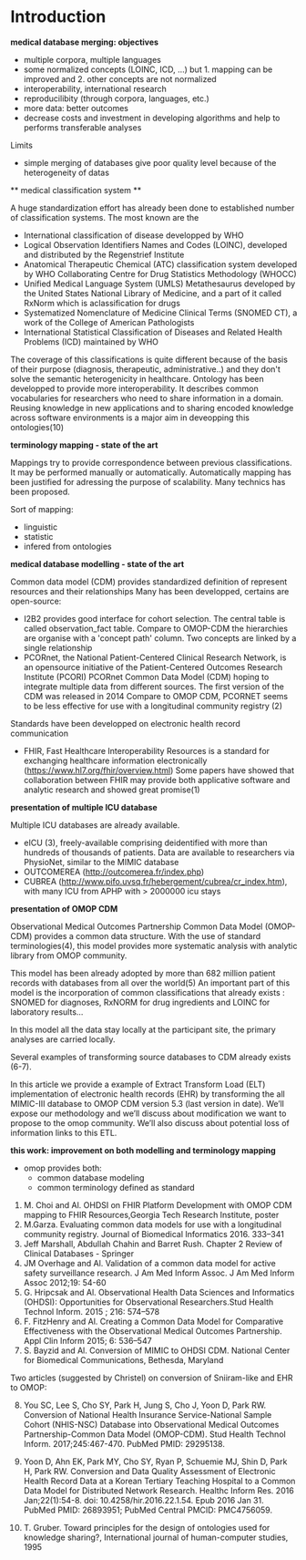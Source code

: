 # Introduction

**medical database merging: objectives**

- multiple corpora, multiple languages
- some normalized concepts (LOINC, ICD, ...) but 1. mapping can be improved and 2. other concepts are not normalized
- interoperability, international research
- reproducilibity (through corpora, languages, etc.)
- more data: better outcomes
- decrease costs and investment in developing algorithms and help to performs transferable analyses

Limits
- simple merging of databases give poor quality level because of the heterogeneity of datas

** medical classification system **

A huge standardization effort has already been done to established number of classification systems.
The most known are the 
- International classification of disease developped by WHO
- Logical Observation Identifiers Names and Codes (LOINC), developed and distributed by  the  Regenstrief  Institute 
- Anatomical  Therapeutic  Chemical  (ATC)  classification  system  developed  by  WHO  Collaborating  Centre  for  Drug  Statistics  Methodology (WHOCC)
- Unified  Medical  Language  System  (UMLS) Metathesaurus  developed  by  the  United  States National Library  of  Medicine, and a part of it called RxNorm which is aclassification for drugs
- Systematized  Nomenclature  of  Medicine  Clinical  Terms  (SNOMED  CT), a work of the College of American Pathologists
- International Statistical Classification of Diseases and Related Health Problems (ICD) maintained by WHO

The coverage of this classifications is quite different because of the basis of their purpose (diagnosis, therapeutic, administrative..) and they don't solve the semantic heterogenicity in healthcare.
Ontology has been developped to provide more interoperability. It describes common vocabularies for researchers who need to share information in a domain. Reusing knowledge in new applications and to sharing  encoded knowledge across software environments is a major aim in deveopping this ontologies(10)

**terminology mapping - state of the art**

Mappings try to provide correspondence between previous classifications. It may be performed manually or automatically.
Automatically mapping has been justified for adressing the purpose of scalability. Many technics has been proposed.

Sort of mapping:

- linguistic
- statistic
- infered from ontologies

**medical database modelling - state of the art**

Common data model (CDM) provides standardized definition of represent resources and their relationships
Many has been developped, certains are open-source:
- I2B2 provides good interface for cohort selection. The central table is called observation_fact table. Compare to OMOP-CDM the hierarchies are organise with a 'concept path' column. Two concepts are linked by a single relationship
- PCORnet, the National Patient-Centered Clinical Research Network, is an opensource initiative of the Patient-Centered Outcomes Research Institute (PCORI)
PCORnet Common Data Model (CDM) hoping to integrate multiple data from different sources.
The first version of the CDM was released in 2014
Compare to OMOP CDM, PCORNET seems to be less effective for use with a longitudinal community registry (2)

Standards have been developped on electronic health  record communication
- FHIR, Fast Healthcare Interoperability Resources is a standard for exchanging healthcare information electronically (https://www.hl7.org/fhir/overview.html)
Some papers have showed that collaboration between FHIR  may provide both applicative software and analytic research and showed great promise(1)

**presentation of multiple ICU database**

Multiple ICU databases are already available.
- eICU (3), freely-available comprising deidentified with more than hundreds of thousands of patients. Data are available to researchers via PhysioNet, similar to the MIMIC database
- OUTCOMEREA (http://outcomerea.fr/index.php)
- CUBREA (http://www.pifo.uvsq.fr/hebergement/cubrea/cr_index.htm), with many ICU from APHP with > 2000000 icu stays

**presentation of OMOP CDM**

Observational Medical Outcomes Partnership Common Data Model (OMOP-CDM) provides a common data structure.
With the use of standard terminologies(4), this model provides more systematic analysis with analytic library from OMOP community.

This model has been already adopted by more than 682 million patient records with databases from all over the world(5)
An important part of this model is the incorporation of common classifications that already exists :
SNOMED for diagnoses, RxNORM for drug ingredients and LOINC for laboratory results...

In this model all the data stay locally at the participant site, the primary analyses are carried locally.

Several examples of transforming source databases to CDM already exists (6-7). 


In this article we provide a example of Extract Transform Load (ELT) implementation of electronic health records (EHR) 
by transforming the all MIMIC-III database to OMOP CDM version 5.3 (last version in date). 
We’ll expose our methodology and we’ll discuss about modification we want to propose to the omop community.
We’ll also discuss about potential loss of information links to this ETL.


**this work: improvement on both modelling and terminology mapping**

- omop provides both:
	- common database modeling
	- common terminology defined as standard



1. M. Choi and Al. OHDSI on FHIR Platform Development with OMOP CDM mapping to FHIR Resources,Georgia Tech Research Institute, poster
2. M.Garza. Evaluating common data models for use with a longitudinal community registry. Journal of Biomedical Informatics 2016. 333–341
3. Jeff Marshall, Abdullah Chahin and Barret Rush. Chapter 2 Review of Clinical Databases - Springer
4. JM Overhage and Al. Validation of a common data model for active safety surveillance research. J Am Med Inform Assoc. J Am Med Inform Assoc 2012;19: 54-60
5. G. Hripcsak and Al. Observational Health Data Sciences and Informatics (OHDSI): Opportunities for Observational Researchers.Stud Health Technol Inform. 2015 ; 216: 574–578
6. F. FitzHenry and Al. Creating a Common Data Model for Comparative Effectiveness with the Observational Medical Outcomes Partnership. Appl Clin Inform 2015; 6: 536–547
7. S. Bayzid and Al. Conversion of MIMIC to OHDSI CDM. National Center for Biomedical Communications, Bethesda, Maryland

Two articles (suggested by Christel) on conversion of Sniiram-like and EHR to OMOP:

8. You SC, Lee S, Cho SY, Park H, Jung S, Cho J, Yoon D, Park RW. Conversion of National Health Insurance Service-National Sample Cohort (NHIS-NSC) Database into Observational Medical Outcomes Partnership-Common Data Model (OMOP-CDM). Stud Health Technol Inform. 2017;245:467-470. PubMed PMID: 29295138.

9. Yoon D, Ahn EK, Park MY, Cho SY, Ryan P, Schuemie MJ, Shin D, Park H, Park RW. Conversion and Data Quality Assessment of Electronic Health Record Data at a Korean Tertiary Teaching Hospital to a Common Data Model for Distributed Network Research. Healthc Inform Res. 2016 Jan;22(1):54-8. doi: 10.4258/hir.2016.22.1.54. Epub 2016 Jan 31. PubMed PMID: 26893951; PubMed Central PMCID: PMC4756059.


10. T. Gruber. Toward principles for the design of ontologies used for knowledge sharing?, International journal of human-computer studies, 1995
